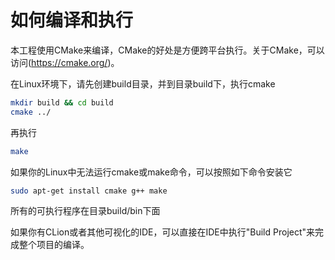# 如何编译和执行

本工程使用CMake来编译，CMake的好处是方便跨平台执行。关于CMake，可以访问(https://cmake.org/)。

在Linux环境下，请先创建build目录，并到目录build下，执行cmake
```bash
mkdir build && cd build
cmake ../
```

再执行
```bash
make
```

如果你的Linux中无法运行cmake或make命令，可以按照如下命令安装它
```bash
sudo apt-get install cmake g++ make
```

所有的可执行程序在目录build/bin下面


如果你有CLion或者其他可视化的IDE，可以直接在IDE中执行"Build Project"来完成整个项目的编译。



